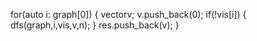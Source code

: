 for(auto i: graph[0])
{
vector<int>v;
v.push_back(0);
if(!vis[i])
{
dfs(graph,i,vis,v,n);
}
res.push_back(v);
}